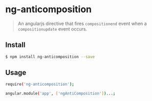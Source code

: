 # ng-anticomposition
> An angularjs directive that fires `compositionend` event when a `compositionupdate` event occurs.

## Install
```sh
$ npm install ng-anticomposition --save
```

## Usage
```sh
require('ng-anticomposition');

angular.module('app', ['ngAntiComposition'])...;
```